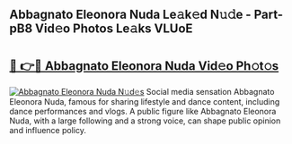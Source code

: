 ## Abbagnato Eleonora Nuda Le𝚊k𝚎d N𝚞𝚍e - Part-pB8 Vid𝚎o Photos Le𝚊ks VLUoE

# <h2><a href="http://fbddor.evod.top/?m=Abbagnato+Eleonora+Nuda">🔗 👉🔴 Abbagnato Eleonora Nuda Vid𝚎o Ph𝚘t𝚘s</a></h2>

[![Abbagnato Eleonora Nuda N𝚞d𝚎s](https://i.imgur.com/8V9OHl7.gif)](http://fbddor.evod.top/?m=Abbagnato+Eleonora+Nuda)
Social media sensation Abbagnato Eleonora Nuda, famous for sharing lifestyle and dance content, including dance performances and vlogs. A public figure like Abbagnato Eleonora Nuda, with a large following and a strong voice, can shape public opinion and influence policy. 

